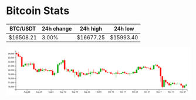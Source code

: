 # Bitcoin Stats

BTC/USDT|24h change|24h high|24h low|
|---|---|---|---|
|$16508.21|3.00%|$16677.25|$15993.40|

<img src="./chart.svg">
